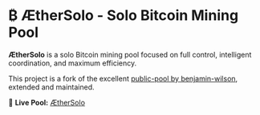 # ₿ ÆtherSolo - Solo Bitcoin Mining Pool

**ÆtherSolo** is a solo Bitcoin mining pool focused on full control, intelligent coordination, and maximum efficiency.

This project is a fork of the excellent [public-pool by benjamin-wilson](https://github.com/benjamin-wilson/public-pool), extended and maintained.

🔗 **Live Pool:** [ÆtherSolo]()